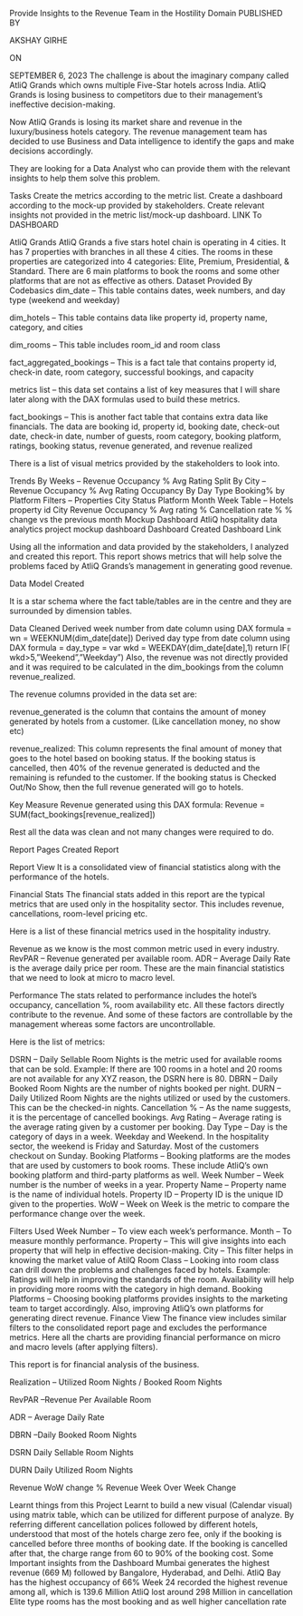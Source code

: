 Provide Insights to the Revenue Team in the Hostility Domain
PUBLISHED BY

AKSHAY GIRHE

ON

SEPTEMBER 6, 2023
The challenge is about the imaginary company called AtliQ Grands which owns multiple Five-Star hotels across India. AtliQ Grands is losing business to competitors due to their management’s ineffective decision-making.

Now AtliQ Grands is losing its market share and revenue in the luxury/business hotels category. The revenue management team has decided to use Business and Data intelligence to identify the gaps and make decisions accordingly.

They are looking for a Data Analyst who can provide them with the relevant insights to help them solve this problem.

Tasks
Create the metrics according to the metric list.
Create a dashboard according to the mock-up provided by stakeholders.
Create relevant insights not provided in the metric list/mock-up dashboard.
LINK To DASHBOARD

AtliQ Grands
AtliQ Grands a five stars hotel chain is operating in 4 cities.
It has 7 properties with branches in all these 4 cities.
The rooms in these properties are categorized into 4 categories: Elite, Premium, Presidential, & Standard.
There are 6 main platforms to book the rooms and some other platforms that are not as effective as others.
Dataset Provided By Codebasics
dim_date – This table contains dates, week numbers, and day type (weekend and weekday)

dim_hotels – This table contains data like property id, property name, category, and cities

dim_rooms – This table includes room_id and room class

fact_aggregated_bookings – This is a fact tale that contains property id, check-in date, room category, successful bookings, and capacity

metrics list – this data set contains a list of key measures that I will share later along with the DAX formulas used to build these metrics.

fact_bookings – This is another fact table that contains extra data like financials. The data are booking id, property id, booking date, check-out date, check-in date, number of guests, room category, booking platform, ratings, booking status, revenue generated, and revenue realized

There is a list of visual metrics provided by the stakeholders to look into.

Trends By Weeks –
Revenue
Occupancy %
Avg Rating
Split By City –
Revenue
Occupancy %
Avg Rating
Occupancy By Day Type
Booking% by Platform
Filters –
Properties
City
Status
Platform
Month
Week
Table –
Hotels property id
City
Revenue
Occupancy %
Avg rating %
Cancellation rate %
% change vs the previous month
Mockup Dashboard
AtliQ hospitality data analytics project mockup dashboard
Dashboard Created
Dashboard Link

Using all the information and data provided by the stakeholders, I analyzed and created this report. This report shows metrics that will help solve the problems faced by AtliQ Grands’s management in generating good revenue.

Data Model Created

It is a star schema where the fact table/tables are in the centre and they are surrounded by dimension tables.

Data Cleaned
Derived week number from date column using DAX formula =
wn = WEEKNUM(dim_date[date])
Derived day type from date column using DAX formula =
day_type =
var wkd = WEEKDAY(dim_date[date],1)
return
IF(
    wkd>5,”Weekend”,”Weekday”)
Also, the revenue was not directly provided and it was required to be calculated in the dim_bookings from the column revenue_realized.

The revenue columns provided in the data set are:

revenue_generated is the column that contains the amount of money generated by hotels from a customer. (Like cancellation money, no show etc)

revenue_realized: This column represents the final amount of money that goes to the hotel based on booking status. If the booking status is cancelled, then 40% of the revenue generated is deducted and the remaining is refunded to the customer. If the booking status is Checked Out/No Show, then the full revenue generated will go to hotels.

Key Measure Revenue generated using this DAX formula:
Revenue = SUM(fact_bookings[revenue_realized])

Rest all the data was clean and not many changes were required to do.

Report Pages Created
Report

Report View
It is a consolidated view of financial statistics along with the performance of the hotels.

Financial Stats
The financial stats added in this report are the typical metrics that are used only in the hospitality sector. This includes revenue, cancellations, room-level pricing etc.

Here is a list of these financial metrics used in the hospitality industry.

Revenue as we know is the most common metric used in every industry.
RevPAR – Revenue generated per available room.
ADR – Average Daily Rate is the average daily price per room.
These are the main financial statistics that we need to look at micro to macro level.


Performance
The stats related to performance includes the hotel’s occupancy, cancellation %, room availability etc. All these factors directly contribute to the revenue. And some of these factors are controllable by the management whereas some factors are uncontrollable.

Here is the list of metrics:

DSRN – Daily Sellable Room Nights is the metric used for available rooms that can be sold. Example: If there are 100 rooms in a hotel and 20 rooms are not available for any XYZ reason, the DSRN here is 80.
DBRN – Daily Booked Room Nights are the number of nights booked per night.
DURN – Daily Utilized Room Nights are the nights utilized or used by the customers. This can be the checked-in nights.
Cancellation % – As the name suggests, it is the percentage of cancelled bookings.
Avg Rating – Average rating is the average rating given by a customer per booking.
Day Type – Day is the category of days in a week. Weekday and Weekend. In the hospitality sector, the weekend is Friday and Saturday. Most of the customers checkout on Sunday.
Booking Platforms – Booking platforms are the modes that are used by customers to book rooms. These include AtliQ’s own booking platform and third-party platforms as well.
Week Number – Week number is the number of weeks in a year.
Property Name – Property name is the name of individual hotels.
Property ID – Property ID is the unique ID given to the properties.
WoW – Week on Week is the metric to compare the performance change over the week.

Filters Used
Week Number – To view each week’s performance.
Month – To measure monthly performance.
Property – This will give insights into each property that will help in effective decision-making.
City – This filter helps in knowing the market value of AtilQ
Room Class – Looking into room class can drill down the problems and challenges faced by hotels. Example: Ratings will help in improving the standards of the room. Availability will help in providing more rooms with the category in high demand.
Booking Platforms – Choosing booking platforms provides insights to the marketing team to target accordingly. Also, improving AtliQ’s own platforms for generating direct revenue.
Finance View
The finance view includes similar filters to the consolidated report page and excludes the performance metrics. Here all the charts are providing financial performance on micro and macro levels (after applying filters).

This report is for financial analysis of the business.

Realization – Utilized Room Nights / Booked Room Nights

RevPAR –Revenue Per Available Room

ADR –       Average Daily Rate

DBRN –Daily Booked Room Nights

DSRN Daily Sellable Room Nights

DURN Daily Utilized Room Nights

Revenue WoW change % Revenue Week Over Week Change


Learnt things from this Project
Learnt to build a new visual (Calendar visual) using matrix table, which can be utilized for different purpose of analyze.
By referring different cancellation polices followed by different hotels, understood that most of the hotels charge zero fee, only if the booking is cancelled before three months of booking date.
If the booking is cancelled after that, the charge range from 60 to 90% of the booking cost.
Some Important insights from the Dashboard
Mumbai generates the highest revenue (669 M) followed by Bangalore, Hyderabad, and Delhi.
AtliQ Bay has the highest occupancy of 66%
Week 24 recorded the highest revenue among all, which is 139.6 Million
AtliQ lost around 298 Million in cancellation
Elite type rooms has the most booking and as well higher cancellation rate
